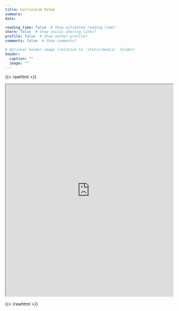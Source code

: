 ```yaml
---
title: Curriculum Vitae
summary:
date: 

reading_time: false  # Show estimated reading time?
share: false  # Show social sharing links?
profile: false  # Show author profile?
comments: false  # Show comments?

# Optional header image (relative to `static/media/` folder).
header:
  caption: ""
  image: ""
---
```



{{< rawhtml >}}

  <iframe src="https://beliciarodriguez.com/files/cv.pdf" height="700" width="110%"></iframe>

{{< /rawhtml >}}
